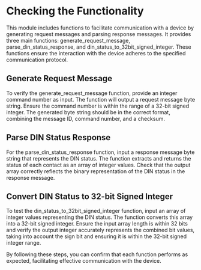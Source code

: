 # Checking the Functionality

This module includes functions to facilitate communication with a device by generating request messages and parsing response messages. It provides three main functions: generate_request_message, parse_din_status_response, and din_status_to_32bit_signed_integer. These functions ensure the interaction with the device adheres to the specified communication protocol.

## Generate Request Message
To verify the generate_request_message function, provide an integer command number as input. The function will output a request message byte string. Ensure the command number is within the range of a 32-bit signed integer. The generated byte string should be in the correct format, combining the message ID, command number, and a checksum.

## Parse DIN Status Response
For the parse_din_status_response function, input a response message byte string that represents the DIN status. The function extracts and returns the status of each contact as an array of integer values. Check that the output array correctly reflects the binary representation of the DIN status in the response message.

## Convert DIN Status to 32-bit Signed Integer
To test the din_status_to_32bit_signed_integer function, input an array of integer values representing the DIN status. The function converts this array into a 32-bit signed integer. Ensure the input array length is within 32 bits and verify the output integer accurately represents the combined bit values, taking into account the sign bit and ensuring it is within the 32-bit signed integer range.

By following these steps, you can confirm that each function performs as expected, facilitating effective communication with the device.

